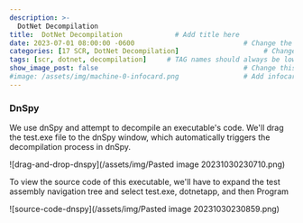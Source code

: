 ```yaml
---
description: >-
  DotNet Decompilation
title:  DotNet Decompilation             # Add title here
date: 2023-07-01 08:00:00 -0600                           # Change the date to match completion date
categories: [17 SCR, DotNet Decompilation]                     # Change Templates to Writeup
tags: [scr, dotnet, decompilation]     # TAG names should always be lowercase; replace template with writeup, and add relevant tags
show_image_post: false                                    # Change this to true
#image: /assets/img/machine-0-infocard.png                # Add infocard image here for post preview image
---
```


### DnSpy

We use dnSpy and attempt to decompile an executable's code. We'll drag the test.exe file to the dnSpy window, which automatically triggers the decompilation process in dnSpy.

![drag-and-drop-dnspy](/assets/img/Pasted image 20231030230710.png)

To view the source code of this executable, we'll have to expand the test assembly navigation tree and select test.exe, dotnetapp, and then Program

![source-code-dnspy](/assets/img/Pasted image 20231030230859.png)